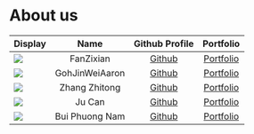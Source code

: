 # About us

| Display                                              |      Name      |                Github Profile                |               Portfolio                |
|------------------------------------------------------|:--------------:|:--------------------------------------------:|:--------------------------------------:|
| ![](https://via.placeholder.com/100.png?text=Photo)  |   FanZixian    |    [Github](https://github.com/FanZixian)    |  [Portfolio](docs/team/fanzixian.html)   |
| ![](https://via.placeholder.com/100.png?text=Photo)  | GohJinWeiAaron |    [Github](https://github.com/GohJW)        |    [Portfolio](docs/team/gohjw.html)     |
| ![](https://via.placeholder.com/100.png?text=Photo)  | Zhang Zhitong  |  [Github](https://github.com/Zhang-Zhitong)  | [Portfolio](docs/team/zhangzhitong.html) |
| ![](https://via.placeholder.com/100.png?text=Photo)  |     Ju Can     |     [Github](https://github.com/ju-can)      |    [Portfolio](docs/team/ju-can.html)    |
| ![](https://via.placeholder.com/100.png?text=Photo)  | Bui Phuong Nam | [Github](https://github.com/arsdorintbp2003) | [Portfolio](docs/team/BuiPhuongNam.html) |

